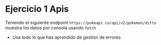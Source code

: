 # Ejercicio 1 Apis

Teniendo el siguiente endpoint `https://pokeapi.co/api/v2/pokemon/ditto` muestra los datos por consola usando `fetch`

- Usa todo lo que has aprendido de gestión de errores
